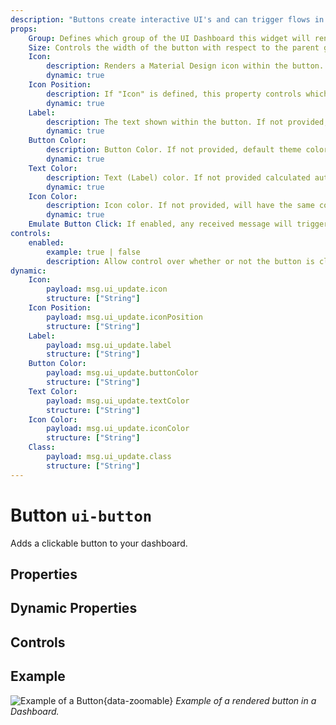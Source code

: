 ```yaml
---
description: "Buttons create interactive UI's and can trigger flows in Node-RED"
props:
    Group: Defines which group of the UI Dashboard this widget will render in.
    Size: Controls the width of the button with respect to the parent group. Maximum value is the width of the group.
    Icon:
        description: Renders a Material Design icon within the button. There is no need to include the "mdi-" prefix.
        dynamic: true 
    Icon Position:
        description: If "Icon" is defined, this property controls which side of the "Label" the icon will render on.
        dynamic: true
    Label:
        description: The text shown within the button. If not provided, then the button will only render the icon.
        dynamic: true
    Button Color:
        description: Button Color. If not provided, default theme color will be used.
        dynamic: true
    Text Color:
        description: Text (Label) color. If not provided calculated automatically based on Button color to be Black or White.
        dynamic: true
    Icon Color:
        description: Icon color. If not provided, will have the same color as text / label.
        dynamic: true
    Emulate Button Click: If enabled, any received message will trigger a button click, emitting the relevant payload and topic.
controls:
    enabled:
        example: true | false
        description: Allow control over whether or not the button is clickable.
dynamic:
    Icon:
        payload: msg.ui_update.icon
        structure: ["String"]
    Icon Position:
        payload: msg.ui_update.iconPosition
        structure: ["String"]
    Label:
        payload: msg.ui_update.label
        structure: ["String"]
    Button Color:
        payload: msg.ui_update.buttonColor
        structure: ["String"]
    Text Color:
        payload: msg.ui_update.textColor
        structure: ["String"]
    Icon Color:
        payload: msg.ui_update.iconColor
        structure: ["String"]
    Class:
        payload: msg.ui_update.class
        structure: ["String"]
---
```


<script setup>
    import TryDemo from "./../../components/TryDemo.vue"
</script>


<TryDemo href="button-example">

# Button `ui-button`

</TryDemo>

Adds a clickable button to your dashboard.

## Properties

<PropsTable/>

## Dynamic Properties

<DynamicPropsTable/>

## Controls

<ControlsTable/>

## Example

![Example of a Button](/images/node-examples/ui-button.png "Example of a Button"){data-zoomable}
*Example of a rendered button in a Dashboard.*
